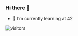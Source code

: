 ### Hi there 👋

- 🌱 I’m currently learning at 42


 ![visitors](https://visitor-badge.glitch.me/badge?page_id=emenella)
